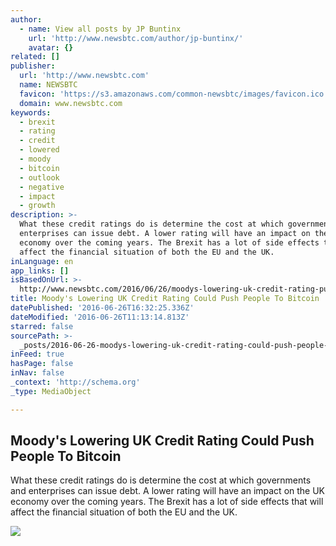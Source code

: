 ```yaml
---
author:
  - name: View all posts by JP Buntinx
    url: 'http://www.newsbtc.com/author/jp-buntinx/'
    avatar: {}
related: []
publisher:
  url: 'http://www.newsbtc.com'
  name: NEWSBTC
  favicon: 'https://s3.amazonaws.com/common-newsbtc/images/favicon.ico'
  domain: www.newsbtc.com
keywords:
  - brexit
  - rating
  - credit
  - lowered
  - moody
  - bitcoin
  - outlook
  - negative
  - impact
  - growth
description: >-
  What these credit ratings do is determine the cost at which governments and
  enterprises can issue debt. A lower rating will have an impact on the UK
  economy over the coming years. The Brexit has a lot of side effects that will
  affect the financial situation of both the EU and the UK.
inLanguage: en
app_links: []
isBasedOnUrl: >-
  http://www.newsbtc.com/2016/06/26/moodys-lowering-uk-credit-rating-push-people-bitcoin/
title: Moody's Lowering UK Credit Rating Could Push People To Bitcoin
datePublished: '2016-06-26T16:32:25.336Z'
dateModified: '2016-06-26T11:13:14.813Z'
starred: false
sourcePath: >-
  _posts/2016-06-26-moodys-lowering-uk-credit-rating-could-push-people-to-bitco.md
inFeed: true
hasPage: false
inNav: false
_context: 'http://schema.org'
_type: MediaObject

---
```

<article style=""><h1>Moody's Lowering UK Credit Rating Could Push People To Bitcoin</h1><p>What these credit ratings do is determine the cost at which governments and enterprises can issue debt. A lower rating will have an impact on the UK economy over the coming years. The Brexit has a lot of side effects that will affect the financial situation of both the EU and the UK.</p><img src="http://s3.amazonaws.com/main-newsbtc-images/2016/06/26095231/shutterstock_200996768.jpg" /></article>